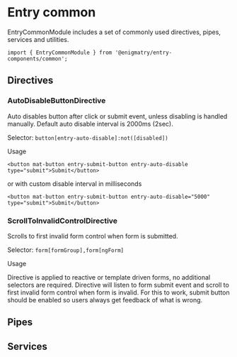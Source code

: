 # Entry common

EntryCommonModule includes a set of commonly used directives, pipes, services and utilities.

`import { EntryCommonModule } from '@enigmatry/entry-components/common';`

## Directives

### AutoDisableButtonDirective

Auto disables button after click or submit event, unless disabling is handled manually. Default auto disable interval is 2000ms (2sec).

Selector: `button[entry-auto-disable]:not([disabled])`

Usage

`<button mat-button entry-submit-button entry-auto-disable type="submit">Submit</button>`

or with custom disable interval in milliseconds

`<button mat-button entry-submit-button entry-auto-disable="5000" type="submit">Submit</button>`

### ScrollToInvalidControlDirective

Scrolls to first invalid form control when form is submitted.

Selector: `form[formGroup],form[ngForm]`

Usage

Directive is applied to reactive or template driven forms, no additional selectors are required. Directive will listen to form submit event and scroll to first invalid form control when form is invalid. For this to work, submit button should be enabled so users always get feedback of what is wrong.
  
## Pipes

## Services